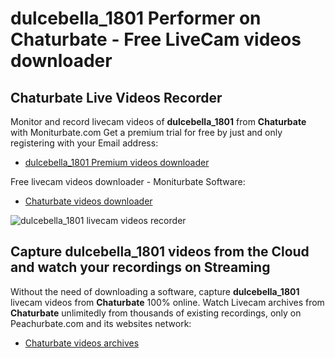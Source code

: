 # dulcebella_1801 Performer on Chaturbate - Free LiveCam videos downloader

## Chaturbate Live Videos Recorder

Monitor and record livecam videos of **dulcebella_1801** from **Chaturbate** with Moniturbate.com
Get a premium trial for free by just and only registering with your Email address:
* [dulcebella_1801 Premium videos downloader](https://moniturbate.com/request-demo-licence-key.html)

Free livecam videos downloader - Moniturbate Software:
* [Chaturbate videos downloader](https://moniturbate.com/moniturbate-download-software.html)

![dulcebella_1801 livecam videos recorder](https://peachurnet.com/templates/moniturbate-software.png)


## Capture dulcebella_1801 videos from the Cloud and watch your recordings on Streaming

Without the need of downloading a software, capture **dulcebella_1801** livecam videos from **Chaturbate** 100% online.
Watch Livecam archives from **Chaturbate** unlimitedly from thousands of existing recordings, only on Peachurbate.com and its websites network:
* [Chaturbate videos archives](https://peachurnet.com/)